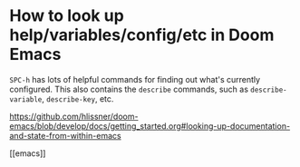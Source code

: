 # How to look up help/variables/config/etc in Doom Emacs

`SPC-h` has lots of helpful commands for finding out what's currently configured. This also contains the `describe` commands, such as `describe-variable`, `describe-key`, etc.

https://github.com/hlissner/doom-emacs/blob/develop/docs/getting_started.org#looking-up-documentation-and-state-from-within-emacs

[[emacs]]